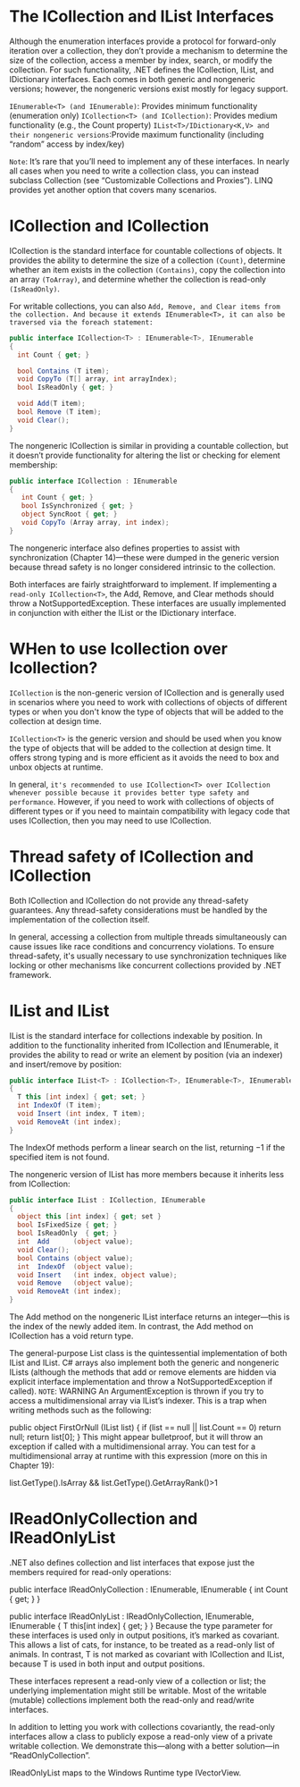 # The ICollection and IList Interfaces
Although the enumeration interfaces provide a protocol for forward-only iteration over a collection, they don’t provide a mechanism to determine the size of the collection, access a member by index, search, or modify the collection. For such functionality, .NET defines the ICollection, IList, and IDictionary interfaces. Each comes in both generic and nongeneric versions; however, the nongeneric versions exist mostly for legacy support.

`IEnumerable<T> (and IEnumerable)`: Provides minimum functionality (enumeration only)
`ICollection<T> (and ICollection)`: Provides medium functionality (e.g., the Count property)
`IList<T>/IDictionary<K,V> and their nongeneric versions`:Provide maximum functionality (including “random” access by index/key)

`Note`: It’s rare that you’ll need to implement any of these interfaces. In nearly all cases when you need to write a collection class, you can instead subclass Collection<T> (see “Customizable Collections and Proxies”). LINQ provides yet another option that covers many scenarios.

# ICollection<T> and ICollection
ICollection<T> is the standard interface for countable collections of objects. It provides the ability to determine the size of a collection `(Count)`, determine whether an item exists in the collection `(Contains)`, copy the collection into an array `(ToArray)`, and determine whether the collection is read-only `(IsReadOnly)`.

For writable collections, you can also `Add, Remove, and Clear items from the collection. And because it extends IEnumerable<T>, it can also be traversed via the foreach statement:`

```c#
public interface ICollection<T> : IEnumerable<T>, IEnumerable
{
  int Count { get; }

  bool Contains (T item);
  void CopyTo (T[] array, int arrayIndex);
  bool IsReadOnly { get; }

  void Add(T item);
  bool Remove (T item);
  void Clear();
}
```

The nongeneric ICollection is similar in providing a countable collection, but it doesn’t provide functionality for altering the list or checking for element membership:
```c#
public interface ICollection : IEnumerable
{
   int Count { get; }
   bool IsSynchronized { get; }
   object SyncRoot { get; }
   void CopyTo (Array array, int index);
}
```
The nongeneric interface also defines properties to assist with synchronization (Chapter 14)—these were dumped in the generic version because thread safety is no longer considered intrinsic to the collection.

Both interfaces are fairly straightforward to implement. If implementing a `read-only ICollection<T>`, the Add, Remove, and Clear methods should throw a NotSupported​Exception.
These interfaces are usually implemented in conjunction with either the IList or the IDictionary interface.

# WHen to use Icollection over Icollection<T>?
`ICollection` is the non-generic version of ICollection<T> and is generally used in scenarios where you need to work with collections of objects of different types or when you don't know the type of objects that will be added to the collection at design time.

`ICollection<T>` is the generic version and should be used when you know the type of objects that will be added to the collection at design time. It offers strong typing and is more efficient as it avoids the need to box and unbox objects at runtime.

In general, `it's recommended to use ICollection<T> over ICollection whenever possible because it provides better type safety and performance`. However, if you need to work with collections of objects of different types or if you need to maintain compatibility with legacy code that uses ICollection, then you may need to use ICollection.
# Thread safety of ICollection and ICollection<T>
Both ICollection and ICollection<T> do not provide any thread-safety guarantees. Any thread-safety considerations must be handled by the implementation of the collection itself.

In general, accessing a collection from multiple threads simultaneously can cause issues like race conditions and concurrency violations. To ensure thread-safety, it's usually necessary to use synchronization techniques like locking or other mechanisms like concurrent collections provided by .NET framework.

# IList<T> and IList
IList<T> is the standard interface for collections indexable by position. In addition to the functionality inherited from ICollection<T> and IEnumerable<T>, it provides the ability to read or write an element by position (via an indexer) and insert/remove by position:
```c#
public interface IList<T> : ICollection<T>, IEnumerable<T>, IEnumerable
{
  T this [int index] { get; set; }
  int IndexOf (T item);
  void Insert (int index, T item);
  void RemoveAt (int index);
}
```
The IndexOf methods perform a linear search on the list, returning −1 if the specified item is not found.

The nongeneric version of IList has more members because it inherits less from ICollection:
```C#
public interface IList : ICollection, IEnumerable
{
  object this [int index] { get; set }
  bool IsFixedSize { get; }
  bool IsReadOnly  { get; }
  int  Add      (object value);
  void Clear();
  bool Contains (object value);
  int  IndexOf  (object value);
  void Insert   (int index, object value);
  void Remove   (object value);
  void RemoveAt (int index);
}
```
The Add method on the nongeneric IList interface returns an integer—this is the index of the newly added item. In contrast, the Add method on ICollection<T> has a void return type.

The general-purpose List<T> class is the quintessential implementation of both IList<T> and IList. C# arrays also implement both the generic and nongeneric ILists (although the methods that add or remove elements are hidden via explicit interface implementation and throw a NotSupportedException if called).
`NOTE`:
WARNING
An ArgumentException is thrown if you try to access a multidimensional array via IList’s indexer. This is a trap when writing methods such as the following:

public object FirstOrNull (IList list)
{
  if (list == null || list.Count == 0) return null;
  return list[0];
}
This might appear bulletproof, but it will throw an exception if called with a multidimensional array. You can test for a multidimensional array at runtime with this expression (more on this in Chapter 19):

list.GetType().IsArray && list.GetType().GetArrayRank()>1

# IReadOnlyCollection<T> and IReadOnlyList<T>
.NET also defines collection and list interfaces that expose just the members required for read-only operations:

public interface IReadOnlyCollection<out T> : IEnumerable<T>, IEnumerable
{
  int Count { get; }
}

public interface IReadOnlyList<out T> : IReadOnlyCollection<T>,
                                        IEnumerable<T>, IEnumerable
{
  T this[int index] { get; }
}
Because the type parameter for these interfaces is used only in output positions, it’s marked as covariant. This allows a list of cats, for instance, to be treated as a read-only list of animals. In contrast, T is not marked as covariant with ICollection<T> and IList<T>, because T is used in both input and output positions.

These interfaces represent a read-only view of a collection or list; the underlying implementation might still be writable. Most of the writable (mutable) collections implement both the read-only and read/write interfaces.

In addition to letting you work with collections covariantly, the read-only interfaces allow a class to publicly expose a read-only view of a private writable collection. We demonstrate this—along with a better solution—in “ReadOnlyCollection<T>”.

IReadOnlyList<T> maps to the Windows Runtime type IVectorView<T>.